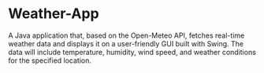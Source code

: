 # Weather-App
A Java application that, based on the Open-Meteo API, fetches real-time weather data and displays it on a user-friendly GUI built with Swing. The data will include temperature, humidity, wind speed, and weather conditions for the specified location.
